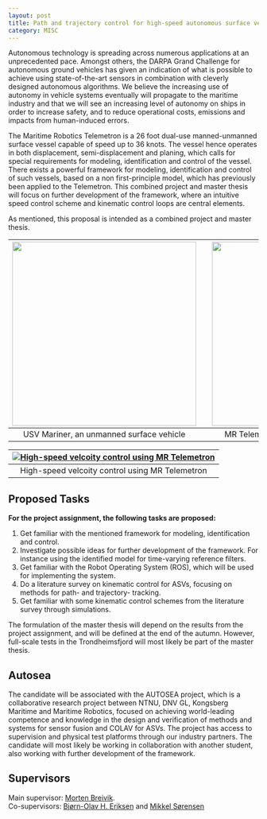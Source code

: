 ```yaml
---
layout: post
title: Path and trajectory control for high-speed autonomous surface vehicles
category: MISC
---
```

Autonomous technology is spreading across numerous applications at an unprecedented pace. Amongst others, the DARPA Grand Challenge for autonomous ground vehicles has given an indication of what is possible to achieve using state-of-the-art sensors in combination with cleverly designed autonomous algorithms. We believe the increasing use of autonomy in vehicle systems eventually will propagate to the maritime industry and that we will see an increasing level of autonomy on ships in order to increase safety, and to reduce operational costs, emissions and impacts from human-induced errors.

The Maritime Robotics Telemetron is a 26 foot dual-use manned-unmanned surface vessel capable of speed up to 36 knots. The vessel hence operates in both displacement, semi-displacement and planing, which calls for special requirements for modeling, identification and control of the vessel. There exists a powerful framework for modeling, identification and control of such vessels, based on a non first-principle model, which has previously been applied to the Telemetron. This combined project and master thesis will focus on further development of the framework, where an intuitive speed control scheme and kinematic control loops are central elements.

As mentioned, this proposal is intended as a combined project and master thesis.

| <img src="{{site.url}}/assets/mariner.jpg" width="370"> | | <img src="{{site.url}}/assets/telemetron4a.jpg" width="370"> |
|:---:| :---: |:---:|
| USV Mariner, an unmanned surface vehicle | | MR Telemetron, a dual-use surface vessel |

|[![High-speed velcoity control using MR Telemetron](https://img.youtube.com/vi/VQ8CDdKDJl4/0.jpg)](https://www.youtube.com/watch?v=VQ8CDdKDJl4)|
|:---:|
| High-speed velcoity control using MR Telemetron |

## Proposed Tasks
**For the project assignment, the following tasks are proposed:**

1. Get familiar with the mentioned framework for modeling, identification and control.
2. Investigate possible ideas for further development of the framework. For instance using the identified model for time-varying reference filters.
3. Get familiar with the Robot Operating System (ROS), which will be used for implementing the system.
4. Do a literature survey on kinematic control for ASVs, focusing on methods for path- and trajectory- tracking.
5. Get familiar with some kinematic control schemes from the literature survey through simulations.

The formulation of the master thesis will depend on the results from the project assignment, and will be defined at the end of the autumn. However, full-scale tests in the Trondheimsfjord will most likely be part of the master thesis.

## Autosea
The candidate will be associated with the AUTOSEA project, which is a collaborative research project between NTNU, DNV GL, Kongsberg Maritime and Maritime Robotics, focused on achieving world-leading competence and knowledge in the design and verification of methods and systems for sensor fusion and COLAV for ASVs. The project has access to supervision and physical test platforms through our industry partners. The candidate will most likely be working in collaboration with another student, also working with further development of the framework.

## Supervisors 
Main supervisor: [Morten Breivik](http://www.ntnu.no/ansatte/morten.breivik). <br />
Co-supervisors: [Bjørn-Olav H. Eriksen](http://www.ntnu.no/ansatte/boerikse) and [Mikkel Sørensen](http://www.ntnu.no/ansatte/mikkelns)
